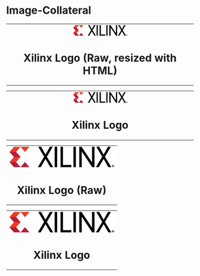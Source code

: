 # Image-Collateral


<table width="100%">
 <tr width="100%">
    <td align="center"><img src="https://raw.githubusercontent.com/Xilinx/Image-Collateral/main/xilinx-logo.png" width="30%"/><h1>Xilinx Logo (Raw, resized with HTML)</h1>
    </td>
 </tr>
</table>

<table width="100%">
 <tr width="100%">
    <td align="center"><img src="https://github.com/Xilinx/Image-Collateral/blob/logos/xilinx-logo.png" width="30%"/><h1>Xilinx Logo</h1>
    </td>
 </tr>
</table>


<table width="100%">
 <tr width="100%">
    <td align="center"><img src="https://raw.githubusercontent.com/Xilinx/Image-Collateral/main/xilinx-logo_30percent.png"/><h1>Xilinx Logo (Raw)</h1>
    </td>
 </tr>
</table>

<table width="100%">
 <tr width="100%">
    <td align="center"><img src="https://github.com/Xilinx/Image-Collateral/blob/main/xilinx-logo_30percent.png"/><h1>Xilinx Logo</h1>
    </td>
 </tr>
</table>
